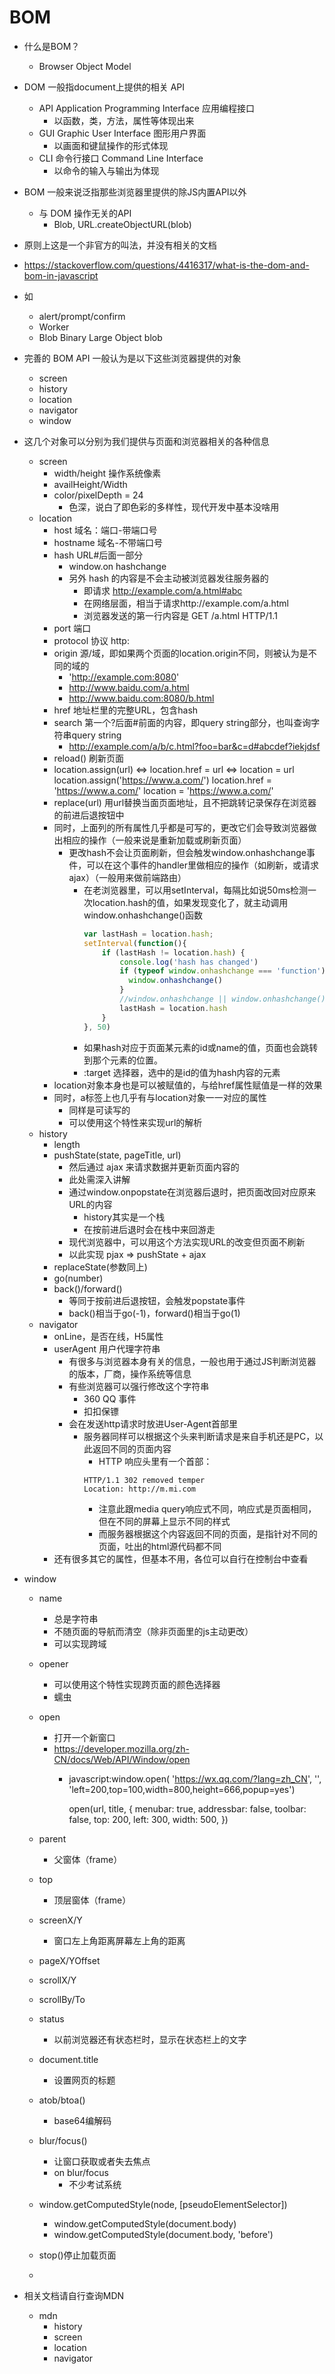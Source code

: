 # BOM

* 什么是BOM？
  * Browser Object Model
* DOM 一般指document上提供的相关 API
  * API Application Programming Interface 应用编程接口
    * 以函数，类，方法，属性等体现出来
  * GUI Graphic User Interface 图形用户界面
    * 以画面和键鼠操作的形式体现
  * CLI 命令行接口 Command Line Interface
    * 以命令的输入与输出为体现
* BOM 一般来说泛指那些浏览器里提供的除JS内置API以外
  * 与 DOM 操作无关的API
    * Blob, URL.createObjectURL(blob)
* 原则上这是一个非官方的叫法，并没有相关的文档
* https://stackoverflow.com/questions/4416317/what-is-the-dom-and-bom-in-javascript
* 如
  * alert/prompt/confirm
  * Worker
  * Blob Binary Large Object blob
* 完善的 BOM API 一般认为是以下这些浏览器提供的对象
  * screen
  * history
  * location
  * navigator
  * window
* 这几个对象可以分别为我们提供与页面和浏览器相关的各种信息
  * screen
    * width/height 操作系统像素
    * availHeight/Width
    * color/pixelDepth = 24
      * 色深，说白了即色彩的多样性，现代开发中基本没啥用
  * location
    * host 域名：端口-带端口号
    * hostname 域名-不带端口号
    * hash URL#后面一部分
      * window.on hashchange
      * 另外 hash 的内容是不会主动被浏览器发往服务器的
        * 即请求 http://example.com/a.html#abc
        * 在网络层面，相当于请求http://example.com/a.html
        * 浏览器发送的第一行内容是 GET /a.html HTTP/1.1
    * port 端口
    * protocol 协议 http:
    * origin 源/域，即如果两个页面的location.origin不同，则被认为是不同的域的
      * 'http://example.com:8080'
      * http://www.baidu.com/a.html
      * http://www.baidu.com:8080/b.html
    * href 地址栏里的完整URL，包含hash
    * search 第一个?后面#前面的内容，即query string部分，也叫查询字符串query string
      * http://example.com/a/b/c.html?foo=bar&c=d#abcdef?iekjdsf
    * reload() 刷新页面
    * location.assign(url) <=> location.href = url <=> location = url
        location.assign('https://www.a.com/')
        location.href = 'https://www.a.com/'
        location = 'https://www.a.com/'
    * replace(url) 用url替换当面页面地址，且不把跳转记录保存在浏览器的前进后退按钮中
    * 同时，上面列的所有属性几乎都是可写的，更改它们会导致浏览器做出相应的操作（一般来说是重新加载或刷新页面）
      * 更改hash不会让页面刷新，但会触发window.onhashchange事件，可以在这个事件的handler里做相应的操作（如刷新，或请求ajax）（一般用来做前端路由）
        * 在老浏览器里，可以用setInterval，每隔比如说50ms检测一次location.hash的值，如果发现变化了，就主动调用window.onhashchange()函数
          ```js
          var lastHash = location.hash;
          setInterval(function(){
              if (lastHash != location.hash) {
                  console.log('hash has changed')
                  if (typeof window.onhashchange === 'function'){
                    window.onhashchange()
                  }
                  //window.onhashchange || window.onhashchange()
                  lastHash = location.hash
              }
          }, 50)
          ```
        * 如果hash对应于页面某元素的id或name的值，页面也会跳转到那个元素的位置。
        * :target 选择器，选中的是id的值为hash内容的元素
    * location对象本身也是可以被赋值的，与给href属性赋值是一样的效果
    * 同时，a标签上也几乎有与location对象一一对应的属性
      * 同样是可读写的
      * 可以使用这个特性来实现url的解析
  * history
    * length
    * pushState(state, pageTitle, url)
      * 然后通过 ajax 来请求数据并更新页面内容的
      * 此处需深入讲解
      * 通过window.onpopstate在浏览器后退时，把页面改回对应原来URL的内容
        * history其实是一个栈
        * 在按前进后退时会在栈中来回游走
      * 现代浏览器中，可以用这个方法实现URL的改变但页面不刷新
      * 以此实现 pjax => pushState + ajax
    * replaceState(参数同上)
    * go(number)
    * back()/forward()
      * 等同于按前进后退按钮，会触发popstate事件
      * back()相当于go(-1)，forward()相当于go(1)
  * navigator
    * onLine，是否在线，H5属性
    * userAgent 用户代理字符串
      * 有很多与浏览器本身有关的信息，一般也用于通过JS判断浏览器的版本，厂商，操作系统等信息
      * 有些浏览器可以强行修改这个字符串
        * 360 QQ 事件
        * 扣扣保镖
      * 会在发送http请求时放进User-Agent首部里
        * 服务器同样可以根据这个头来判断请求是来自手机还是PC，以此返回不同的页面内容
          * HTTP 响应头里有一个首部：
          ```
          HTTP/1.1 302 removed temper
          Location: http://m.mi.com
          ```
          * 注意此跟media query响应式不同，响应式是页面相同，但在不同的屏幕上显示不同的样式
          * 而服务器根据这个内容返回不同的页面，是指针对不同的页面，吐出的html源代码都不同
    * 还有很多其它的属性，但基本不用，各位可以自行在控制台中查看

* window
  * name
    * 总是字符串
    * 不随页面的导航而清空（除非页面里的js主动更改）
    * 可以实现跨域
  * opener
    * 可以使用这个特性实现跨页面的颜色选择器
    * 蠕虫
  * open
    * 打开一个新窗口
    * https://developer.mozilla.org/zh-CN/docs/Web/API/Window/open
      * javascript:window.open(
        'https://wx.qq.com/?lang=zh_CN',
        '',
        'left=200,top=100,width=800,height=666,popup=yes')

        open(url, title, {
          menubar: true,
          addressbar: false,
          toolbar: false,
          top: 200,
          left: 300,
          width: 500,
        })

  * parent
    * 父窗体（frame）
  * top
    * 顶层窗体（frame）
  * screenX/Y
    * 窗口左上角距离屏幕左上角的距离
  * pageX/YOffset
  * scrollX/Y
  * scrollBy/To
  * status
    * 以前浏览器还有状态栏时，显示在状态栏上的文字
  * document.title
    * 设置网页的标题
  * atob/btoa()
    * base64编解码
  * blur/focus()
    * 让窗口获取或者失去焦点
    * on blur/focus
      * 不少考试系统
  * window.getComputedStyle(node, [pseudoElementSelector])
    * window.getComputedStyle(document.body)
    * window.getComputedStyle(document.body, 'before')
  * stop()停止加载页面
  *
* 相关文档请自行查询MDN
  * mdn
    * history
    * screen
    * location
    * navigator
